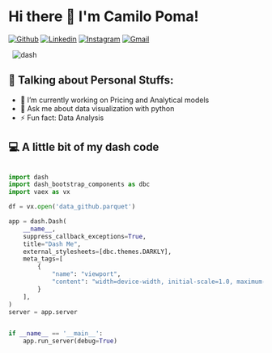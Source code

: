 # Hi there 👋 I'm Camilo Poma!

[![Github](https://img.shields.io/badge/-Github-000?style=flat&logo=Github&logoColor=white)](https://github.com/CamiloPZ)
[![Linkedin](https://img.shields.io/badge/-LinkedIn-blue?style=flat&logo=Linkedin&logoColor=white)](https://www.linkedin.com/in/camilo-d-vinchi-poma-zamudio-142711139/)
[![Instagram](https://img.shields.io/badge/-Instagram-c13584?style=flat&labelColor=c13584&logo=instagram&logoColor=white)](https://www.instagram.com/camilo_poma/)
[![Gmail](https://img.shields.io/badge/-Gmail-c14438?style=flat&logo=Gmail&logoColor=white)](mailto:cpomaz@uni.pe)
<!-- [![Outlook](https://img.shields.io/badge/-Outlook-0078D4?style=flat&logo=Microsoft-Outlook&logoColor=white)](mailto:murillo_comino@hotmail.com) -->

&nbsp;
![dash](https://user-images.githubusercontent.com/50030481/118587176-be754800-b761-11eb-9bdd-7756b19da388.PNG)

## :boy: **Talking about Personal Stuffs:**

- 🔭 I’m currently working on Pricing and Analytical models
- 💬 Ask me about data visualization with python
- ⚡ Fun fact: Data Analysis

## :computer: A little bit of my dash code

```python

import dash
import dash_bootstrap_components as dbc
import vaex as vx

df = vx.open('data_github.parquet')

app = dash.Dash(
    __name__,
    suppress_callback_exceptions=True,
    title="Dash Me",
    external_stylesheets=[dbc.themes.DARKLY],
    meta_tags=[
        {
            "name": "viewport",
            "content": "width=device-width, initial-scale=1.0, maximum-scale=1.2, minimum-scale=0.7",
        }
    ],
)
server = app.server


if __name__ == '__main__':
    app.run_server(debug=True)

```


<!-- You can e-mail me directly, get in touch through the account(s) below! -->


<!--
**CamiloPZ/CamiloPZ** is a ✨ _special_ ✨ repository because its `README.md` (this file) appears on your GitHub profile.

Here are some ideas to get you started:


- 🌱 I’m currently learning ...
- 👯 I’m looking to collaborate on ...
- 🤔 I’m looking for help with ...

- 📫 How to reach me: ...
- 😄 Pronouns: ...

-->
